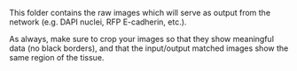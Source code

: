 This folder contains the raw images which will serve as output from the network (e.g. DAPI nuclei, RFP E-cadherin, etc.). 

As always, make sure to crop your images so that they show meaningful data (no black borders), and that the input/output matched images show the same region of the tissue. 

